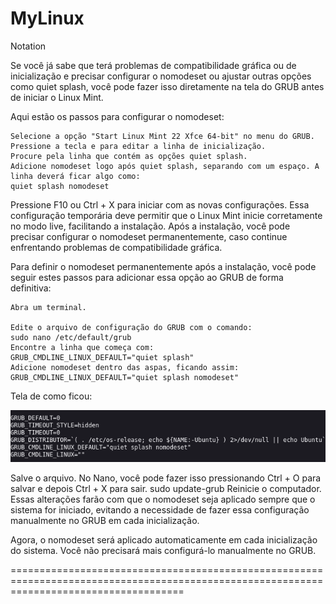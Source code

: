 # MyLinux
Notation 

Se você já sabe que terá problemas de compatibilidade gráfica ou de inicialização e precisar configurar o nomodeset ou ajustar outras opções como quiet splash, você pode fazer isso diretamente na tela do GRUB antes de iniciar o Linux Mint.

Aqui estão os passos para configurar o nomodeset:

    Selecione a opção "Start Linux Mint 22 Xfce 64-bit" no menu do GRUB.
    Pressione a tecla e para editar a linha de inicialização.
    Procure pela linha que contém as opções quiet splash.
    Adicione nomodeset logo após quiet splash, separando com um espaço. A linha deverá ficar algo como:
    quiet splash nomodeset
Pressione F10 ou Ctrl + X para iniciar com as novas configurações.
Essa configuração temporária deve permitir que o Linux Mint inicie corretamente no modo live, facilitando a instalação. Após a instalação, você pode precisar configurar o nomodeset permanentemente, caso continue enfrentando problemas de compatibilidade gráfica.

Para definir o nomodeset permanentemente após a instalação, você pode seguir estes passos para adicionar essa opção ao GRUB de forma definitiva:

    Abra um terminal.

    Edite o arquivo de configuração do GRUB com o comando:
    sudo nano /etc/default/grub
    Encontre a linha que começa com:
    GRUB_CMDLINE_LINUX_DEFAULT="quiet splash"
    Adicione nomodeset dentro das aspas, ficando assim:
    GRUB_CMDLINE_LINUX_DEFAULT="quiet splash nomodeset"

Tela de como ficou:

<img src="nomodeset.png" alt="Texto alternativo" width="900"/>
    
Salve o arquivo. No Nano, você pode fazer isso pressionando Ctrl + O para salvar e depois Ctrl + X para sair. 
sudo update-grub
Reinicie o computador.
Essas alterações farão com que o nomodeset seja aplicado sempre que o sistema for iniciado, evitando a necessidade de fazer essa configuração manualmente no GRUB em cada inicialização.

Agora, o nomodeset será aplicado automaticamente em cada inicialização do sistema. Você não precisará mais configurá-lo manualmente no GRUB. 

==========================================================================================================================================






    




